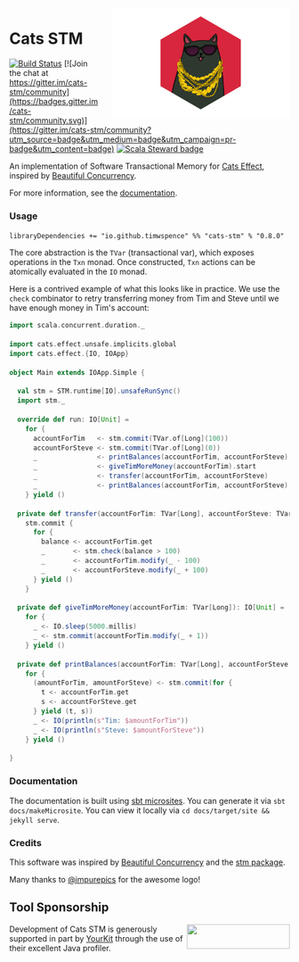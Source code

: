 <img align="right" src="docs/src/main/resources/microsite/img/impure-logo.png" height="200px" style="padding-left: 20px"/>

# Cats STM
[![Build Status](https://github.com/TimWSpence/cats-stm/workflows/Continuous%20Integration/badge.svg)](https://github.com/TimWSpence/cats-stm/actions?query=workflow%3A%22Continuous+Integration%22)
[![Join the chat at https://gitter.im/cats-stm/community](https://badges.gitter.im/cats-stm/community.svg)](https://gitter.im/cats-stm/community?utm_source=badge&utm_medium=badge&utm_campaign=pr-badge&utm_content=badge) [![Scala Steward badge](https://img.shields.io/badge/Scala_Steward-helping-blue.svg?style=flat&logo=data:image/png;base64,iVBORw0KGgoAAAANSUhEUgAAAA4AAAAQCAMAAAARSr4IAAAAVFBMVEUAAACHjojlOy5NWlrKzcYRKjGFjIbp293YycuLa3pYY2LSqql4f3pCUFTgSjNodYRmcXUsPD/NTTbjRS+2jomhgnzNc223cGvZS0HaSD0XLjbaSjElhIr+AAAAAXRSTlMAQObYZgAAAHlJREFUCNdNyosOwyAIhWHAQS1Vt7a77/3fcxxdmv0xwmckutAR1nkm4ggbyEcg/wWmlGLDAA3oL50xi6fk5ffZ3E2E3QfZDCcCN2YtbEWZt+Drc6u6rlqv7Uk0LdKqqr5rk2UCRXOk0vmQKGfc94nOJyQjouF9H/wCc9gECEYfONoAAAAASUVORK5CYII=)](https://scala-steward.org)

An implementation of Software Transactional Memory for [Cats Effect](https://typelevel.org/cats-effect/), inspired by
[Beautiful Concurrency](https://www.microsoft.com/en-us/research/wp-content/uploads/2016/02/beautiful.pdf).

For more information, see the [documentation](https://timwspence.github.io/cats-stm/).


### Usage

`libraryDependencies += "io.github.timwspence" %% "cats-stm" % "0.8.0"`

The core abstraction is the `TVar` (transactional var), which exposes operations in the
`Txn` monad. Once constructed, `Txn` actions can be atomically evaluated in the `IO`
monad.

Here is a contrived example of what this looks like in practice. We use the
`check` combinator to retry transferring money from Tim and Steve until we have
enough money in Tim's account:

```scala
import scala.concurrent.duration._

import cats.effect.unsafe.implicits.global
import cats.effect.{IO, IOApp}

object Main extends IOApp.Simple {

  val stm = STM.runtime[IO].unsafeRunSync()
  import stm._

  override def run: IO[Unit] =
    for {
      accountForTim   <- stm.commit(TVar.of[Long](100))
      accountForSteve <- stm.commit(TVar.of[Long](0))
      _               <- printBalances(accountForTim, accountForSteve)
      _               <- giveTimMoreMoney(accountForTim).start
      _               <- transfer(accountForTim, accountForSteve)
      _               <- printBalances(accountForTim, accountForSteve)
    } yield ()

  private def transfer(accountForTim: TVar[Long], accountForSteve: TVar[Long]): IO[Unit] =
    stm.commit {
      for {
        balance <- accountForTim.get
        _       <- stm.check(balance > 100)
        _       <- accountForTim.modify(_ - 100)
        _       <- accountForSteve.modify(_ + 100)
      } yield ()
    }

  private def giveTimMoreMoney(accountForTim: TVar[Long]): IO[Unit] =
    for {
      _ <- IO.sleep(5000.millis)
      _ <- stm.commit(accountForTim.modify(_ + 1))
    } yield ()

  private def printBalances(accountForTim: TVar[Long], accountForSteve: TVar[Long]): IO[Unit] =
    for {
      (amountForTim, amountForSteve) <- stm.commit(for {
        t <- accountForTim.get
        s <- accountForSteve.get
      } yield (t, s))
      _ <- IO(println(s"Tim: $amountForTim"))
      _ <- IO(println(s"Steve: $amountForSteve"))
    } yield ()

}
```

### Documentation

The documentation is built using [sbt microsites](https://47deg.github.io/sbt-microsites/). You
can generate it via `sbt docs/makeMicrosite`. You can view it locally via `cd docs/target/site && jekyll serve`.

### Credits

This software was inspired by [Beautiful Concurrency](https://www.microsoft.com/en-us/research/wp-content/uploads/2016/02/beautiful.pdf) and the [stm package](http://hackage.haskell.org/package/stm).

Many thanks to [@impurepics](https://twitter.com/impurepics) for the awesome logo!

## Tool Sponsorship

<img width="185px" height="44px" align="right" src="https://www.yourkit.com/images/yklogo.png"/>Development of Cats STM is generously supported in part by [YourKit](https://www.yourkit.com) through the use of their excellent Java profiler.
